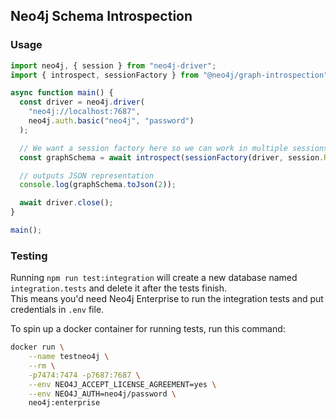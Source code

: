 ## Neo4j Schema Introspection

### Usage

```ts
import neo4j, { session } from "neo4j-driver";
import { introspect, sessionFactory } from "@neo4j/graph-introspection";

async function main() {
  const driver = neo4j.driver(
    "neo4j://localhost:7687",
    neo4j.auth.basic("neo4j", "password")
  );

  // We want a session factory here so we can work in multiple sessions
  const graphSchema = await introspect(sessionFactory(driver, session.READ));

  // outputs JSON representation
  console.log(graphSchema.toJson(2));

  await driver.close();
}

main();
```

### Testing

Running `npm run test:integration` will create a new database named `integration.tests` and delete it after the tests finish.  
This means you'd need Neo4j Enterprise to run the integration tests and put credentials in `.env` file.

To spin up a docker container for running tests, run this command:

```bash
docker run \
    --name testneo4j \
    --rm \
    -p7474:7474 -p7687:7687 \
    --env NEO4J_ACCEPT_LICENSE_AGREEMENT=yes \
    --env NEO4J_AUTH=neo4j/password \
    neo4j:enterprise
```
